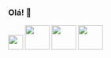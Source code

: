 ### Olá! 👋

<style>
          img {
                    height:30px;
                    width:30px;
          }
</style>

<img src="https://cdn.jsdelivr.net/gh/devicons/devicon/icons/java/java-original-wordmark.svg" /> <img style="height:50px;width:50px" src="https://cdn.jsdelivr.net/gh/devicons/devicon/icons/css3/css3-original.svg" /> <img style="height:50px;width:50px" src="https://cdn.jsdelivr.net/gh/devicons/devicon/icons/html5/html5-original.svg" /> <img style="height:50px;width:50px" src="https://cdn.jsdelivr.net/gh/devicons/devicon/icons/javascript/javascript-original.svg" /> 
          

<!--
**luan004/luan004** is a ✨ _special_ ✨ repository because its `README.md` (this file) appears on your GitHub profile.

Here are some ideas to get you started:

- 🔭 I’m currently working on ...
- 🌱 I’m currently learning ...
- 👯 I’m looking to collaborate on ...
- 🤔 I’m looking for help with ...
- 💬 Ask me about ...
- 📫 How to reach me: ...
- 😄 Pronouns: ...
- ⚡ Fun fact: ...
-->
